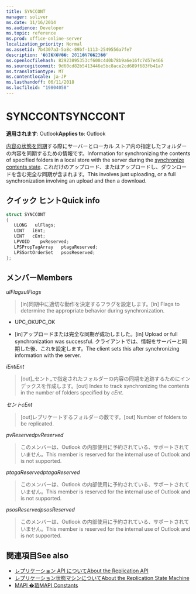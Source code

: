 ```yaml
---
title: SYNCCONT
manager: soliver
ms.date: 11/16/2014
ms.audience: Developer
ms.topic: reference
ms.prod: office-online-server
localization_priority: Normal
ms.assetid: 7b4307a3-5a8c-89bf-1113-2549556a7fe7
description: '�ŏI�X�V��: 2011�N7��23��'
ms.openlocfilehash: 82923895353cf600c4d0b78b9a6e16fc7d57e466
ms.sourcegitcommit: 9d60cd82b5413446e5bc8ace2cd689f683fb41a7
ms.translationtype: MT
ms.contentlocale: ja-JP
ms.lasthandoff: 06/11/2018
ms.locfileid: "19804058"
---
```

# <a name="synccont"></a><span data-ttu-id="99050-103">SYNCCONT</span><span class="sxs-lookup"><span data-stu-id="99050-103">SYNCCONT</span></span>

<span data-ttu-id="99050-104">**適用されます**: Outlook</span><span class="sxs-lookup"><span data-stu-id="99050-104">**Applies to**: Outlook</span></span> 
  
<span data-ttu-id="99050-105">[内容の状態を同期](synchronize-contents-state.md)する際にサーバーとローカル ストア内の指定したフォルダーの内容を同期するための情報です。</span><span class="sxs-lookup"><span data-stu-id="99050-105">Information for synchronizing the contents of specified folders in a local store with the server during the [synchronize contents state](synchronize-contents-state.md).</span></span> <span data-ttu-id="99050-106">これだけのアップロード、またはアップロードし、ダウンロードを含む完全な同期が含まれます。</span><span class="sxs-lookup"><span data-stu-id="99050-106">This involves just uploading, or a full synchronization involving an upload and then a download.</span></span>
  
## <a name="quick-info"></a><span data-ttu-id="99050-107">クイック ヒント</span><span class="sxs-lookup"><span data-stu-id="99050-107">Quick info</span></span>

```cpp
struct SYNCCONT 
{ 
   ULONG   ulFlags; 
   UINT   iEnt; 
   UINT   cEnt; 
   LPVOID    pvReserved; 
   LPSPropTagArray   ptagaReserved; 
   LPSSortOrderSet   psosReserved; 
};
```

## <a name="members"></a><span data-ttu-id="99050-108">メンバー</span><span class="sxs-lookup"><span data-stu-id="99050-108">Members</span></span>

<span data-ttu-id="99050-109">_ulFlags_</span><span class="sxs-lookup"><span data-stu-id="99050-109">_ulFlags_</span></span>
  
> <span data-ttu-id="99050-110">[in]同期中に適切な動作を決定するフラグを設定します。</span><span class="sxs-lookup"><span data-stu-id="99050-110">[in] Flags to determine the appropriate behavior during synchronization.</span></span>
    
  - <span data-ttu-id="99050-111">UPC_OK</span><span class="sxs-lookup"><span data-stu-id="99050-111">UPC_OK</span></span>
    
  - <span data-ttu-id="99050-112">[in]アップロードまたは完全な同期が成功しました。</span><span class="sxs-lookup"><span data-stu-id="99050-112">[in] Upload or full synchronization was successful.</span></span> <span data-ttu-id="99050-113">クライアントでは、情報をサーバーと同期した後、これを設定します。</span><span class="sxs-lookup"><span data-stu-id="99050-113">The client sets this after synchronizing information with the server.</span></span>
    
<span data-ttu-id="99050-114">_iEnt_</span><span class="sxs-lookup"><span data-stu-id="99050-114">_iEnt_</span></span>
  
> <span data-ttu-id="99050-115">[out]_セント_で指定されたフォルダーの内容の同期を追跡するためにインデックスを作成します。</span><span class="sxs-lookup"><span data-stu-id="99050-115">[out] Index to track synchronizing the contents in the number of folders specified by  _cEnt_.</span></span>
    
<span data-ttu-id="99050-116">_セント_</span><span class="sxs-lookup"><span data-stu-id="99050-116">_cEnt_</span></span>
  
> <span data-ttu-id="99050-117">[out]レプリケートするフォルダーの数です。</span><span class="sxs-lookup"><span data-stu-id="99050-117">[out] Number of folders to be replicated.</span></span>
    
<span data-ttu-id="99050-118">_pvReserved_</span><span class="sxs-lookup"><span data-stu-id="99050-118">_pvReserved_</span></span>
  
> <span data-ttu-id="99050-119">このメンバーは、Outlook の内部使用に予約されている、サポートされていません。</span><span class="sxs-lookup"><span data-stu-id="99050-119">This member is reserved for the internal use of Outlook and is not supported.</span></span> 
    
<span data-ttu-id="99050-120">_ptagaReserved_</span><span class="sxs-lookup"><span data-stu-id="99050-120">_ptagaReserved_</span></span>
  
> <span data-ttu-id="99050-121">このメンバーは、Outlook の内部使用に予約されている、サポートされていません。</span><span class="sxs-lookup"><span data-stu-id="99050-121">This member is reserved for the internal use of Outlook and is not supported.</span></span> 
    
<span data-ttu-id="99050-122">_psosReserved_</span><span class="sxs-lookup"><span data-stu-id="99050-122">_psosReserved_</span></span>
  
> <span data-ttu-id="99050-123">このメンバーは、Outlook の内部使用に予約されている、サポートされていません。</span><span class="sxs-lookup"><span data-stu-id="99050-123">This member is reserved for the internal use of Outlook and is not supported.</span></span> 
    
## <a name="see-also"></a><span data-ttu-id="99050-124">関連項目</span><span class="sxs-lookup"><span data-stu-id="99050-124">See also</span></span>

- [<span data-ttu-id="99050-125">レプリケーション API について</span><span class="sxs-lookup"><span data-stu-id="99050-125">About the Replication API</span></span>](about-the-replication-api.md)
- [<span data-ttu-id="99050-126">レプリケーション状態マシンについて</span><span class="sxs-lookup"><span data-stu-id="99050-126">About the Replication State Machine</span></span>](about-the-replication-state-machine.md)
- [<span data-ttu-id="99050-127">MAPI �萔</span><span class="sxs-lookup"><span data-stu-id="99050-127">MAPI Constants</span></span>](mapi-constants.md)

